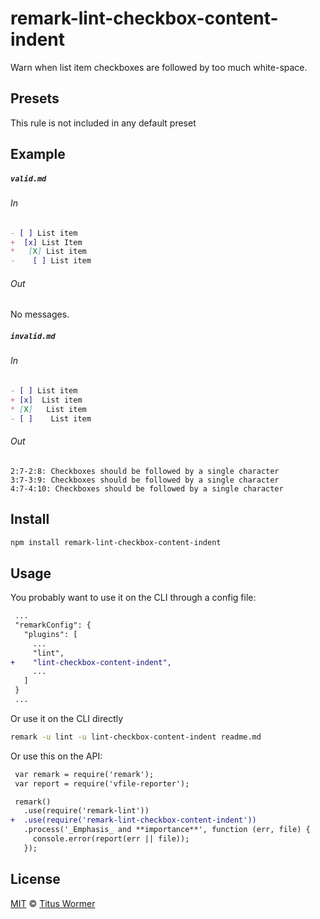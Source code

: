 <!--This file is generated-->

# remark-lint-checkbox-content-indent

Warn when list item checkboxes are followed by too much white-space.

## Presets

This rule is not included in any default preset

## Example

##### `valid.md`

###### In

```markdown
- [ ] List item
+  [x] List Item
*   [X] List item
-    [ ] List item
```

###### Out

No messages.

##### `invalid.md`

###### In

```markdown
- [ ] List item
+ [x]  List item
* [X]   List item
- [ ]    List item
```

###### Out

```text
2:7-2:8: Checkboxes should be followed by a single character
3:7-3:9: Checkboxes should be followed by a single character
4:7-4:10: Checkboxes should be followed by a single character
```

## Install

```sh
npm install remark-lint-checkbox-content-indent
```

## Usage

You probably want to use it on the CLI through a config file:

```diff
 ...
 "remarkConfig": {
   "plugins": [
     ...
     "lint",
+    "lint-checkbox-content-indent",
     ...
   ]
 }
 ...
```

Or use it on the CLI directly

```sh
remark -u lint -u lint-checkbox-content-indent readme.md
```

Or use this on the API:

```diff
 var remark = require('remark');
 var report = require('vfile-reporter');

 remark()
   .use(require('remark-lint'))
+  .use(require('remark-lint-checkbox-content-indent'))
   .process('_Emphasis_ and **importance**', function (err, file) {
     console.error(report(err || file));
   });
```

## License

[MIT](https://github.com/remarkjs/remark-lint/blob/master/license) © [Titus Wormer](https://wooorm.com)
